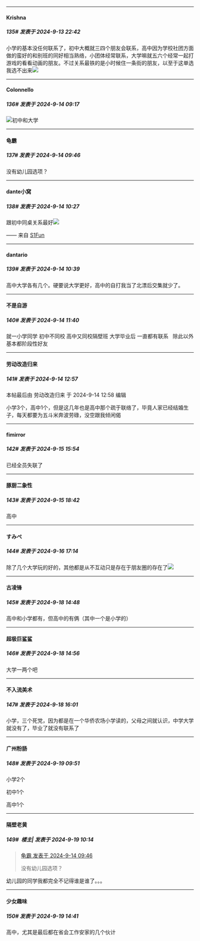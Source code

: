 ﻿
*****

####  Krishna  
##### 135#       发表于 2024-9-13 22:42

小学的基本没任何联系了，初中大概就三四个朋友会联系，高中因为学校社团方面做的蛮好的和别班的同好相当熟络，小团体经常联系，大学嘛就五六个经常一起打游戏的看看动画的朋友。不过关系最铁的是小时候住一条街的朋友，以至于这单选我选不出来<img src="https://static.saraba1st.com/image/smiley/face2017/012.png" referrerpolicy="no-referrer">


*****

####  Colonnello  
##### 136#       发表于 2024-9-14 09:17

<img src="https://static.saraba1st.com/image/smiley/face2017/001.png" referrerpolicy="no-referrer">初中和大学


*****

####  龟霸  
##### 137#       发表于 2024-9-14 09:46

没有幼儿园选项？


*****

####  dante小窝  
##### 138#       发表于 2024-9-14 10:27

跟初中同桌关系最好<img src="https://static.saraba1st.com/image/smiley/face2017/006.png" referrerpolicy="no-referrer">

—— 来自 [S1Fun](https://s1fun.koalcat.com)


*****

####  dantario  
##### 139#       发表于 2024-9-14 10:39

高中大学各有几个。硬要说大学更好，高中的自打我当了北漂后交集就少了。


*****

####  不是自游  
##### 140#       发表于 2024-9-14 11:40

就一小学同学 初中不同校 高中又同校隔壁班 大学毕业后 一直都有联系   除此以外基本都阶段性好友  


*****

####  劳动改造归来  
##### 141#       发表于 2024-9-14 12:57

 本帖最后由 劳动改造归来 于 2024-9-14 12:58 编辑 

小学3个，高中1个，但是这几年也是高中那个疏于联络了，毕竟人家已经结婚生子，每天都要为五斗米奔波劳碌，没空跟我倾闲偈


*****

####  fimirror  
##### 142#       发表于 2024-9-15 15:54

已经全员失联了


*****

####  豚厨二象性  
##### 143#       发表于 2024-9-15 18:42

高中


*****

####  すみぺ  
##### 144#       发表于 2024-9-16 17:14

除了几个大学玩的好的，其他都是从不互动只是存在于朋友圈的存在了<img src="https://static.saraba1st.com/image/smiley/face2017/007.png" referrerpolicy="no-referrer">


*****

####  古凌锋  
##### 145#       发表于 2024-9-18 14:48

高中和小学都有，但高中的有俩（其中一个是小学的）


*****

####  超极巨鲨鲨  
##### 146#       发表于 2024-9-18 14:56

大学一两个吧


*****

####  不入流美术  
##### 147#       发表于 2024-9-18 16:01

小学，三个死党，因为都是在一个华侨农场小学读的，父母之间就认识，中学大学就没有了，毕业了就没有联系了


*****

####  广州粉肠  
##### 148#       发表于 2024-9-19 09:51

小学2个

初中1个

高中1个


*****

####  隔壁老黄  
##### 149#         楼主| 发表于 2024-9-19 10:14

<blockquote><a href="httphttps://bbs.saraba1st.com/2b/forum.php?mod=redirect&amp;goto=findpost&amp;pid=66201163&amp;ptid=2195682" target="_blank">龟霸 发表于 2024-9-14 09:46</a>

没有幼儿园选项？</blockquote>
幼儿园的同学我都完全不记得谁是谁了。。。


*****

####  少女趣味  
##### 150#       发表于 2024-9-19 14:41

高中，尤其是最后都在省会工作安家的几个伙计

